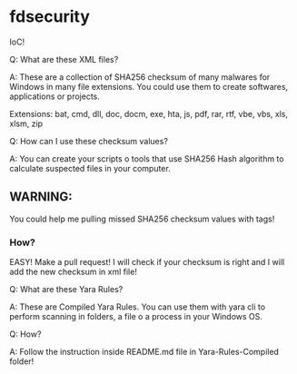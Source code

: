 # fdsecurity

IoC!

Q: What are these XML files?

A: These are a collection of SHA256 checksum of many malwares for Windows in many file extensions. You could use them to create softwares, applications or projects.

Extensions: bat, cmd, dll, doc, docm, exe, hta, js, pdf, rar, rtf, vbe, vbs, xls, xlsm, zip

Q: How can I use these checksum values?

A: You can create your scripts o tools that use SHA256 Hash algorithm to calculate suspected files in your computer.


## WARNING:

You could help me pulling missed SHA256 checksum values with tags!

### How?

EASY! Make a pull request! I will check if your checksum is right and I will add the new checksum in xml file!

Q: What are these Yara Rules?

A: These are Compiled Yara Rules. You can use them with yara cli to perform scanning in folders, a file o a process in your Windows OS.

Q: How?

A: Follow the instruction inside README.md file in Yara-Rules-Compiled folder!